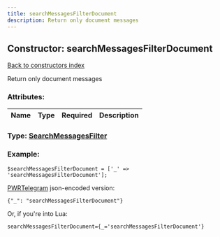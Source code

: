 ```yaml
---
title: searchMessagesFilterDocument
description: Return only document messages
---
```

## Constructor: searchMessagesFilterDocument  
[Back to constructors index](index.md)



Return only document messages

### Attributes:

| Name     |    Type       | Required | Description |
|----------|:-------------:|:--------:|------------:|



### Type: [SearchMessagesFilter](../types/SearchMessagesFilter.md)


### Example:

```
$searchMessagesFilterDocument = ['_' => 'searchMessagesFilterDocument'];
```  

[PWRTelegram](https://pwrtelegram.xyz) json-encoded version:

```
{"_": "searchMessagesFilterDocument"}
```


Or, if you're into Lua:  


```
searchMessagesFilterDocument={_='searchMessagesFilterDocument'}

```


